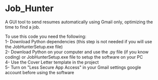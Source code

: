 # Job_Hunter
A GUI tool to send resumes automatically using Gmail only, optimizing the time to find a job.

To use this code you need the following:
<br>1- Download Python dependencies (this step is not needed if you will use the JobHunterSetup.exe file)
<br>2- Download Python on your computer and use the .py file (if you know coding) or JobHunterSetup.exe file to setup the software on your PC
<br>4- Use the Cover Letter template in the project
<br>5- Turn on "Less Secure App Access" in your Gmail settings google account before using the software
